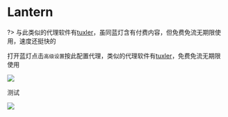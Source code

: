 # Lantern

?> 与此类似的代理软件有[tuxler](https://tuxler.com/)，虽同蓝灯含有付费内容，但免费免流无期限使用，速度还挺快的

打开蓝灯点击`高级设置`按此配置代理，类似的代理软件有[tuxler](https://tuxler.com/)，免费免流无期限使用

<!-- ![](https://ipfs.io/ipfs/QmTfJPixnp8Y1nqFtQTkpD26RvgWQPpQYQSaMQLLWhxZFS?3.png) -->

![](https://raw.githubusercontent.com/loremwalker/fq-book/master/docs/images/2018-04-30_121452.png)

测试

<!-- ![](https://ipfs.io/ipfs/QmSghorQiE2pKGveyzLu927qvvtorGsdQdVUJUJJ5qKBiu?4.png) -->

![](https://raw.githubusercontent.com/loremwalker/fq-book/master/docs/images/2018-04-30_122027.png)

